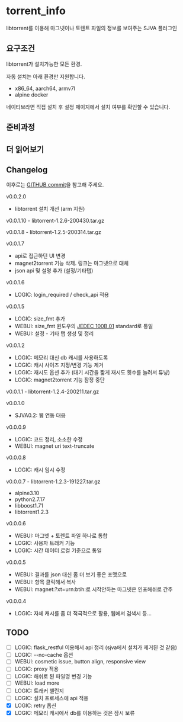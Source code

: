 # torrent_info

libtorrent를 이용해 마그넷이나 토렌트 파일의 정보를 보여주는 SJVA 플러그인

## 요구조건

libtorrent가 설치가능한 모든 환경.

자동 설치는 아래 환경만 지원합니다.

- x86_64, aarch64, armv7l
- alpine docker

네이티브라면 직접 설치 후 설정 페이지에서 설치 여부를 확인할 수 있습니다.

## 준비과정

## 더 읽어보기

## Changelog

이후로는 [GITHUB commit](https://github.com/wiserain/torrent_info/commits/master)을 참고해 주세요.

v0.0.2.0

- libtorrent 설치 개선 (arm 지원)

v0.0.1.10 - libtorrent-1.2.6-200430.tar.gz

v0.0.1.8 - libtorrent-1.2.5-200314.tar.gz

v0.0.1.7

- api로 접근하던 UI 변경
- magnet2torrent 기능 삭제. 링크는 마그넷으로 대체
- json api 및 설명 추가 (설정/기타탭)

v0.0.1.6

- LOGIC: login_required / check_api 적용

v0.0.1.5

- LOGIC: size_fmt 추가
- WEBUI: size_fmt 윈도우의 [JEDEC 100B.01](https://superuser.com/a/938259) standard로 통일
- WEBUI: 설정 - 기타 탭 생성 및 정리

v0.0.1.2

- LOGIC: 메모리 대신 db 캐시를 사용하도록
- LOGIC: 캐시 사이즈 지정/변경 기능 제거
- LOGIC: 재시도 옵션 추가 (대기 시간을 짧게 재시도 횟수를 늘려서 튜닝)
- LOGIC: magnet2torrent 기능 잠정 중단

v0.0.1.1 - libtorrent-1.2.4-200211.tar.gz

v0.0.1.0

- SJVA0.2: 웹 연동 대응

v0.0.0.9

- LOGIC: 코드 정리, 소소한 수정
- WEBUI: magnet uri text-truncate

v0.0.0.8

- LOGIC: 캐시 임시 수정

v0.0.0.7 - libtorrent-1.2.3-191227.tar.gz

- alpine3.10
- python2.7.17
- libboost1.71
- libtorrent1.2.3

v0.0.0.6

- WEBUI: 마그넷 + 토렌트 파일 하나로 통합
- LOGIC: 사용자 트래커 기능
- LOGIC: 시간 데이터 로컬 기준으로 통일

v0.0.0.5

- WEBUI: 결과를 json 대신 좀 더 보기 좋은 포맷으로
- WEBUI: 항목 클릭해서 복사
- WEBUI: magnet:?xt=urn:btih:로 시작안하는 마그넷은 인포해쉬로 간주

v0.0.0.4

- LOGIC: 자체 캐시를 좀 더 적극적으로 활용, 웹에서 검색시 등...

## TODO

- [ ] LOGIC: flask_restful 이용해서 api 정리 (sjva에서 설치가 제거된 것 같음)
- [ ] LOGIC: --no-cache 옵션
- [ ] WEBUI: cosmetic issue, button align, responsive view
- [ ] LOGIC: proxy 적용
- [ ] LOGIC: 해쉬로 된 파일명 변경 기능
- [ ] WEBUI: load more
- [ ] LOGIC: 트래커 챌린지
- [ ] LOGIC: 설치 프로세스에 api 적용
- [x] LOGIC: retry 옵션
- [x] LOGIC: 메모리 캐시에서 db를 이용하는 것은 잠시 보류
